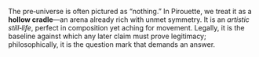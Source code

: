 The pre‑universe is often pictured as “nothing.” In Pirouette, we treat it as a **hollow cradle**—an arena already rich with unmet symmetry.  It is an *artistic still‑life*, perfect in composition yet aching for movement.  Legally, it is the baseline against which any later claim must prove legitimacy; philosophically, it is the question mark that demands an answer.